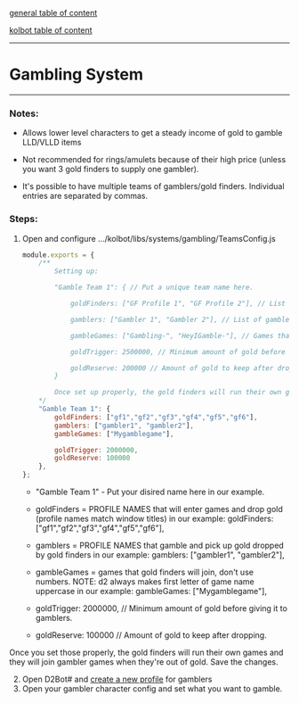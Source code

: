 [general table of content](https://github.com/blizzhackers/documentation/#diablo-2-botting-system)

[kolbot table of content](https://github.com/blizzhackers/documentation/tree/master/kolbot/#kolbot)

---

# Gambling System

---

### Notes:

* Allows lower level characters to get a steady income of gold to gamble LLD/VLLD items

* Not recommended for rings/amulets because of their high price (unless you want 3 gold finders to supply one gambler).

* It's possible to have multiple teams of gamblers/gold finders. Individual entries are separated by commas.

### Steps:

1. Open and configure .../kolbot/libs/systems/gambling/TeamsConfig.js
	```js
	module.exports = {
		/**
			Setting up:

			"Gamble Team 1": { // Put a unique team name here.

				goldFinders: ["GF Profile 1", "GF Profile 2"], // List of gold finder PROFILE names. They will join gamble games to drop gold

				gamblers: ["Gambler 1", "Gambler 2"], // List of gambler PROFILE names. They will keep gambling and picking up gold from gold finders.

				gambleGames: ["Gambling-", "HeyIGamble-"], // Games that gold finders will join, don't use numbers.

				goldTrigger: 2500000, // Minimum amount of gold before giving it to gamblers.

				goldReserve: 200000 // Amount of gold to keep after dropping.
			}

			Once set up properly, the gold finders will run their own games and join gamblers' games when they're out of gold.
		*/
		"Gamble Team 1": {
			goldFinders: ["gf1","gf2","gf3","gf4","gf5","gf6"],
			gamblers: ["gambler1", "gambler2"],
			gambleGames: ["Mygamblegame"],

			goldTrigger: 2000000,
			goldReserve: 100000
		},
	};
	```
	
	* "Gamble Team 1" - Put your disired name here in our example.

	* goldFinders = PROFILE NAMES that will enter games and drop gold (profile names match window titles) in our example: goldFinders: ["gf1","gf2","gf3","gf4","gf5","gf6"],

	* gamblers = PROFILE NAMES that gamble and pick up gold dropped by gold finders in our example: gamblers: ["gambler1", "gambler2"],

	* gambleGames = games that gold finders will join, don't use numbers. NOTE: d2 always makes first letter of game name uppercase in our example: gambleGames: ["Mygamblegame"],

	* goldTrigger: 2000000, // Minimum amount of gold before giving it to gamblers.

	* goldReserve: 100000 // Amount of gold to keep after dropping.

Once you set those properly, the gold finders will run their own games and they will join gambler games when they're out of gold.
Save the changes.

2. Open D2Bot# and [create a new profile](https://github.com/blizzhackers/documentation/blob/master/d2bot/ManagerSetup.md/#create-a-profile) for  gamblers
3. Open your gambler character config and set what you want to gamble.

